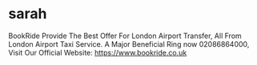 # sarah
BookRide Provide The Best Offer For London Airport Transfer, All From London Airport Taxi Service. A Major Beneficial Ring now 02086864000, Visit Our Official Website: https://www.bookride.co.uk
